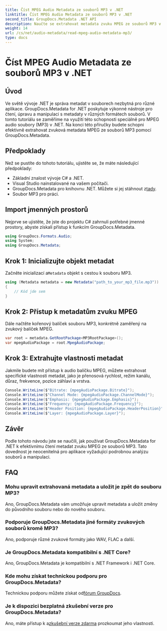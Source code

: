 ```yaml
---
title: Číst MPEG Audio Metadata ze souborů MP3 v .NET
linktitle: Číst MPEG Audio Metadata ze souborů MP3 v .NET
second_title: GroupDocs.Metadata .NET API
description: Naučte se extrahovat metadata zvuku MPEG ze souborů MP3 v .NET pomocí GroupDocs.Metadata. Vylepšete své možnosti analýzy souborů.
weight: 14
url: /cs/net/audio-metadata/read-mpeg-audio-metadata-mp3/
type: docs
---
```

# Číst MPEG Audio Metadata ze souborů MP3 v .NET

## Úvod
Ve světě vývoje .NET je správa metadat v souborech nezbytná pro různé aplikace. GroupDocs.Metadata for .NET poskytuje výkonné nástroje pro čtení, úpravu a manipulaci s metadaty v různých formátech souborů. V tomto tutoriálu se zaměříme na využití této schopnosti speciálně pro MPEG audio soubory (MP3) v .NET. Na konci této příručky budete schopni efektivně extrahovat zvuková metadata MPEG ze souborů MP3 pomocí GroupDocs.Metadata.
## Předpoklady
Než se pustíte do tohoto tutoriálu, ujistěte se, že máte následující předpoklady:
- Základní znalost vývoje C# a .NET.
- Visual Studio nainstalované na vašem počítači.
-  GroupDocs.Metadata pro knihovnu .NET. Můžete si jej stáhnout z[tady](https://releases.groupdocs.com/metadata/net/).
- Soubor MP3 pro práci.
## Import jmenných prostorů
Nejprve se ujistěte, že jste do projektu C# zahrnuli potřebné jmenné prostory, abyste získali přístup k funkcím GroupDocs.Metadata.
```csharp
using GroupDocs.Formats.Audio;
using System;
using GroupDocs.Metadata;
```
## Krok 1: Inicializujte objekt metadat
 Začněte inicializací a`Metadata` objekt s cestou k souboru MP3.
```csharp
using (Metadata metadata = new Metadata("path_to_your_mp3_file.mp3"))
{
    // Kód jde sem
}
```
## Krok 2: Přístup k metadatům zvuku MPEG
Dále načtěte kořenový balíček souboru MP3, konkrétně zaměřený na zvukový balíček MPEG.
```csharp
var root = metadata.GetRootPackage<MP3RootPackage>();
var mpegAudioPackage = root.MpegAudioPackage;
```
## Krok 3: Extrahujte vlastnosti metadat
Jakmile budete mít přístup k audio balíčku MPEG, můžete extrahovat specifické vlastnosti metadat, jako je přenosová rychlost, režim kanálu, důraz, frekvence, pozice záhlaví a vrstva.
```csharp
Console.WriteLine($"Bitrate: {mpegAudioPackage.Bitrate}");
Console.WriteLine($"Channel Mode: {mpegAudioPackage.ChannelMode}");
Console.WriteLine($"Emphasis: {mpegAudioPackage.Emphasis}");
Console.WriteLine($"Frequency: {mpegAudioPackage.Frequency}");
Console.WriteLine($"Header Position: {mpegAudioPackage.HeaderPosition}");
Console.WriteLine($"Layer: {mpegAudioPackage.Layer}");
```
## Závěr
Podle tohoto návodu jste se naučili, jak používat GroupDocs.Metadata for .NET k efektivnímu čtení metadat zvuku MPEG ze souborů MP3. Tato dovednost je neocenitelná pro aplikace vyžadující podrobnou analýzu souborů a manipulaci.

## FAQ
### Mohu upravit extrahovaná metadata a uložit je zpět do souboru MP3?
Ano, GroupDocs.Metadata vám umožňuje upravit metadata a uložit změny do původního souboru nebo do nového souboru.
### Podporuje GroupDocs.Metadata jiné formáty zvukových souborů kromě MP3?
Ano, podporuje různé zvukové formáty jako WAV, FLAC a další.
### Je GroupDocs.Metadata kompatibilní s .NET Core?
Ano, GroupDocs.Metadata je kompatibilní s .NET Framework i .NET Core.
### Kde mohu získat technickou podporu pro GroupDocs.Metadata?
 Technickou podporu můžete získat od[fórum GroupDocs](https://forum.groupdocs.com/c/metadata/14).
### Je k dispozici bezplatná zkušební verze pro GroupDocs.Metadata?
 Ano, máte přístup k a[zkušební verze zdarma](https://releases.groupdocs.com/) prozkoumat jeho vlastnosti.